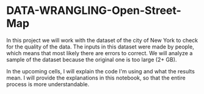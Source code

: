 # DATA-WRANGLING-Open-Street-Map

In this project we will work with the dataset of the city of New York to check for the quality of the data. The inputs in this dataset were made by people, which means that most likely there are errors to correct. We will analyze a sample of the dataset because the original one is too large (2+ GB).

In the upcoming cells, I will explain the code I'm using and what the results mean. I will provide the explanations in this notebook, so that the entire process is more understandable.
